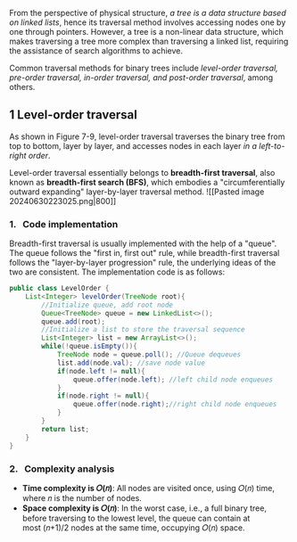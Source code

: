 From the perspective of physical structure, *a tree is a data structure based on linked lists*, hence its traversal method involves accessing nodes one by one through pointers. However, a tree is a non-linear data structure, which makes traversing a tree more complex than traversing a linked list, requiring the assistance of search algorithms to achieve.

Common traversal methods for binary trees include *level-order traversal, pre-order traversal, in-order traversal, and post-order traversal*, among others.

## 1 Level-order traversal
As shown in Figure 7-9, level-order traversal traverses the binary tree from top to bottom, layer by layer, and accesses nodes in each layer *in a left-to-right order*.

Level-order traversal essentially belongs to **breadth-first traversal**, also known as **breadth-first search (BFS)**, which embodies a "circumferentially outward expanding" layer-by-layer traversal method.
![[Pasted image 20240630223025.png|800]]
### 1.   Code implementation
Breadth-first traversal is usually implemented with the help of a "queue". The queue follows the "first in, first out" rule, while breadth-first traversal follows the "layer-by-layer progression" rule, the underlying ideas of the two are consistent. The implementation code is as follows:
```Java
public class LevelOrder {  
    List<Integer> levelOrder(TreeNode root){  
        //Initialize queue, add root node  
        Queue<TreeNode> queue = new LinkedList<>();  
        queue.add(root);  
        //Initialize a list to store the traversal sequence  
        List<Integer> list = new ArrayList<>();  
        while(!queue.isEmpty()){  
            TreeNode node = queue.poll(); //Queue dequeues  
            list.add(node.val); //save node value  
            if(node.left != null){  
                queue.offer(node.left); //left child node enqueues  
            }  
            if(node.right != null){  
                queue.offer(node.right);//right child node enqueues  
            }  
        }  
        return list;  
    }  
}
```
### 2.   Complexity analysis
- **Time complexity is 𝑂(𝑛)**: All nodes are visited once, using 𝑂(𝑛) time, where 𝑛 is the number of nodes.
- **Space complexity is 𝑂(𝑛)**: In the worst case, i.e., a full binary tree, before traversing to the lowest level, the queue can contain at most (𝑛+1)/2 nodes at the same time, occupying 𝑂(𝑛) space.
